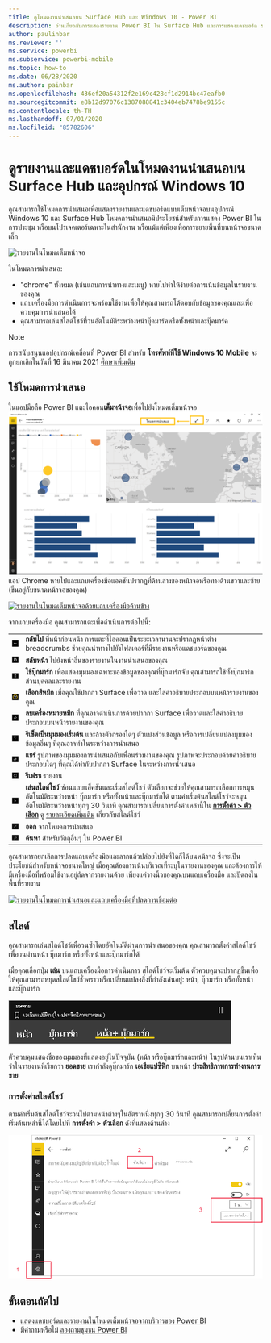 ```yaml
---
title: ดูโหมดงานนำเสนอบน Surface Hub และ Windows 10 - Power BI
description: อ่านเกี่ยวกับการแสดงรายงาน Power BI ใน Surface Hub และการแสดงแดชบอร์ด รายงาน และไทล์ Power BI ในโหมดเต็มหน้าจอบนอุปกรณ์ Windows 10
author: paulinbar
ms.reviewer: ''
ms.service: powerbi
ms.subservice: powerbi-mobile
ms.topic: how-to
ms.date: 06/28/2020
ms.author: painbar
ms.openlocfilehash: 436ef20a54312f2e169c428cf1d2914bc47eafb0
ms.sourcegitcommit: e8b12d97076c1387088841c3404eb7478be9155c
ms.contentlocale: th-TH
ms.lasthandoff: 07/01/2020
ms.locfileid: "85782606"
---
```

# <a name="view-reports-and-dashboards-in-presentation-mode-on-surface-hub-and-windows-10-devices"></a>ดูรายงานและแดชบอร์ดในโหมดงานนำเสนอบน Surface Hub และอุปกรณ์ Windows 10
คุณสามารถใช้โหมดการนำเสนอเพื่อแสดงรายงานและแดชบอร์ดแบบเต็มหน้าจอบนอุปกรณ์ Windows 10 และ Surface Hub โหมดการนำเสนอมีประโยชน์สำหรับการแสดง Power BI ในการประชุม หรือบนโปรเจคเตอร์เฉพาะในสำนักงาน หรือแม้แต่เพียงเพื่อการขยายพื้นที่บนหน้าจอขนาดเล็ก

![รายงานในโหมดเต็มหน้าจอ](./media/mobile-windows-10-app-presentation-mode/power-bi-presentation-mode-2.png)

ในโหมดการนำเสนอ:
* "chrome" ทั้งหมด (เช่นแถบการนำทางและเมนู) หายไปทำให้ง่ายต่อการเน้นข้อมูลในรายงานของคุณ
* แถบเครื่องมือการดำเนินการจะพร้อมใช้งานเพื่อให้คุณสามารถโต้ตอบกับข้อมูลของคุณและเพื่อควบคุมการนำเสนอได้
* คุณสามารถเล่นสไลด์โชว์ที่วนอัตโนมัติระหว่างหน้าบุ๊คมาร์คหรือทั้งหน้าและบุ๊คมาร์ค

>[!NOTE]
>การสนับสนุนแอปอุปกรณ์เคลื่อนที่ Power BI สำหรับ **โทรศัพท์ที่ใช้ Windows 10 Mobile** จะถูกยกเลิกในวันที่ 16 มีนาคม 2021 [ศึกษาเพิ่มเติม](https://go.microsoft.com/fwlink/?linkid=2121400)

## <a name="use-presentation-mode"></a>ใช้โหมดการนำเสนอ
ในแอปมือถือ Power BI แตะไอคอน**เต็มหน้าจอ**เพื่อไปยังโหมดเต็มหน้าจอ
![ไอคอนเต็มหน้าจอ](././media/mobile-windows-10-app-presentation-mode/power-bi-full-screen-icon.png) แอป Chrome หายไปและแถบเครื่องมือแอคชันปรากฏที่ด้านล่างของหน้าจอหรือทางด้านขวาและซ้าย (ขึ้นอยู่กับขนาดหน้าจอของคุณ)

[![รายงานในโหมดเต็มหน้าจอด้วยแถบเครื่องมือด้านข้าง](./media/mobile-windows-10-app-presentation-mode/power-bi-presentation-mode-toolbar.png)](./media/mobile-windows-10-app-presentation-mode/power-bi-presentation-mode-toolbar-expanded.png#lightbox)

จากแถบเครื่องมือ คุณสามารถแตะเพื่อดำเนินการต่อไปนี้:

|||
|-|-|
|![ไอคอนย้อนกลับ](./media/mobile-windows-10-app-presentation-mode/power-bi-windows-10-presentation-back-icon.png)|**กลับไป** ที่หน้าก่อนหน้า การแตะที่ไอคอนเป็นระยะเวลานานจะปรากฏหน้าต่าง breadcrumbs ช่วยคุณนำทางไปยังโฟลเดอร์ที่มีรายงานหรือแดชบอร์ดของคุณ|
|![ไอคอนการแบ่งหน้า](./media/mobile-windows-10-app-presentation-mode/power-bi-windows-10-presentation-pages-icon.png)|**สลับหน้า** ไปยังหน้าอื่นของรายงานในงานนำเสนอของคุณ|
|![ไอคอนบุ๊กมาร์ก](./media/mobile-windows-10-app-presentation-mode/power-bi-windows-10-presentation-bookmarks-icon.png)|**ใช้บุ๊กมาร์ก** เพื่อแสดงมุมมองเฉพาะของข้อมูลของคุณที่บุ๊กมาร์กจับ คุณสามารถใช้ทั้งบุ๊กมาร์กส่วนบุคคลและรายงาน|
|![ไอคอนหมึก](./media/mobile-windows-10-app-presentation-mode/power-bi-windows-10-presentation-ink-icon.png)|**เลือกสีหมึก** เมื่อคุณใช้ปากกา Surface เพื่อวาด และใส่คำอธิบายประกอบบนหน้ารายงานของคุณ|
|![ไอคอนยางลบ](./media/mobile-windows-10-app-presentation-mode/power-bi-windows-10-presentation-eraser-icon.png)|**ลบเครื่องหมายหมึก** ที่คุณอาจดำเนินการด้วยปากกา Surface เพื่อวาดและใส่คำอธิบายประกอบบนหน้ารายงานของคุณ          |
|![ไอคอนรีเซ็ต](./media/mobile-windows-10-app-presentation-mode/power-bi-windows-10-presentation-reset-icon.png)|**รีเซ็ตเป็นมุมมองเริ่มต้น** และล้างตัวกรองใดๆ ตัวแบ่งส่วนข้อมูล หรือการเปลี่ยนแปลงมุมมองข้อมูลอื่นๆ ที่คุณอาจทำในระหว่างการนำเสนอ|
|![ไอคอนแชร์](./media/mobile-windows-10-app-presentation-mode/power-bi-windows-10-share-icon.png)|**แชร์** รูปภาพของมุมมองการนำเสนอกับเพื่อนร่วมงานของคุณ รูปภาพจะประกอบด้วยคำอธิบายประกอบใดๆ ที่คุณได้ทำกับปากกา Surface ในระหว่างการนำเสนอ|
|![ไอคอนรีเฟรช](./media/mobile-windows-10-app-presentation-mode/power-bi-windows-10-presentation-refresh-icon.png)|**รีเฟรช** รายงาน|
|![ไอคอนเล่นสื่อ](./media/mobile-windows-10-app-presentation-mode/power-bi-windows-10-presentation-play-icon.png)|**เล่นสไลด์โชว์** ซ่อนแถบแอ็คชันและเริ่มสไลด์โชว์ ตัวเลือกจะช่วยให้คุณสามารถเลือกการหมุนอัตโนมัติระหว่างหน้า บุ๊กมาร์ก หรือทั้งหน้าและบุ๊กมาร์กได้ ตามค่าเริ่มต้นสไลด์โชว์จะหมุนอัตโนมัติระหว่างหน้าทุกๆ 30 วินาที คุณสามารถเปลี่ยนการตั้งค่าเหล่านี้ใน [**การตั้งค่า > ตัวเลือก**](#slideshow-settings) ดู [รายละเอียดเพิ่มเติม](#slideshows) เกี่ยวกับสไลด์โชว์|
|![ออกจากโหมดเต็มหน้าจอ](./media/mobile-windows-10-app-presentation-mode/power-bi-windows-10-exit-full-screen-icon.png)|**ออก** จากโหมดการนำเสนอ|
|![ไอคอนค้นหา](./media/mobile-windows-10-app-presentation-mode/power-bi-windows-10-presentation-search-icon.png)|**ค้นหา** สำหรับวัตถุอื่นๆ ใน Power BI|

คุณสามารถยกเลิกการปลดแถบเครื่องมือและลากแล้วปล่อยไปยังที่ใดก็ได้บนหน้าจอ ซึ่งจะเป็นประโยชน์สำหรับหน้าจอขนาดใหญ่ เมื่อคุณต้องการเน้นบริเวณที่ระบุในรายงานของคุณ และต้องการให้มีเครื่องมือที่พร้อมใช้งานอยู่ถัดจากรายงานด้วย เพียงแค่วางนิ้วของคุณบนแถบเครื่องมือ และปัดลงในพื้นที่รายงาน

[![รายงานในโหมดการนำเสนอและแถบเครื่องมือที่ปลดการเชื่อมต่อ](./media/mobile-windows-10-app-presentation-mode/power-bi-windows-10-presentation-drag-toolbar-2.png)](./media/mobile-windows-10-app-presentation-mode/power-bi-windows-10-presentation-drag-toolbar-2-expanded.png#lightbox)

## <a name="slideshows"></a>สไลด์

คุณสามารถเล่นสไลด์โชว์เพื่อวนซ้ำโดยอัตโนมัติผ่านการนำเสนอของคุณ คุณสามารถตั้งค่าสไลด์โชว์เพื่อวนผ่านหน้า บุ๊กมาร์ก หรือทั้งหน้าและบุ๊กมาร์กได้

เมื่อคุณเลือกปุ่ม **เล่น** บนแถบเครื่องมือการดำเนินการ สไลด์โชว์จะเริ่มต้น ตัวควบคุมจะปรากฏขึ้นเพื่อให้คุณสามารถหยุดสไลด์โชว์ชั่วคราวหรือเปลี่ยนแปลงสิ่งที่กำลังเล่นอยู่: หน้า, บุ๊กมาร์ก หรือทั้งหน้าและบุ๊กมาร์ก

![สกรีนช็อตของตัวเลือกการนำเสนอสไลด์](././media/mobile-windows-10-app-presentation-mode//power-bi-windows-10-slideshow-selector.png)

 ตัวควบคุมแสดงชื่อของมุมมองที่แสดงอยู่ในปัจจุบัน (หน้า หรือบุ๊กมาร์กและหน้า) ในรูปด้านบนเราเห็นว่าในรายงานที่เรียกว่า **ยอดขาย** เรากำลังดูบุ๊กมาร์ก **เอเชียแปซิฟิก** บนหน้า **ประสิทธิภาพการทำงานการขาย**

### <a name="slideshow-settings"></a>การตั้งค่าสไลด์โชว์

ตามค่าเริ่มต้นสไลด์โชว์จะวนไปตามหน้าต่างๆในอัตราหนึ่งทุกๆ 30 วินาที คุณสามารถเปลี่ยนการตั้งค่าเริ่มต้นเหล่านี้ได้โดยไปที่ **การตั้งค่า > ตัวเลือก** ดังที่แสดงด้านล่าง

![สกรีนช็อตของการตั้งค่าสไลด์โชว์](././media/mobile-windows-10-app-presentation-mode//power-bi-windows-10-slideshow-settings.png)

## <a name="next-steps"></a>ขั้นตอนถัดไป
* [แสดงแดชบอร์ดและรายงานในโหมดเต็มหน้าจอจากบริการของ Power BI](../end-user-focus.md)
* มีคำถามหรือไม่ [ลองถามชุมชน Power BI](https://community.powerbi.com/)

